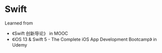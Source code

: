 # Swift

Learned from 
* 《Swift 创新导论》 in MOOC
* 《iOS 13 & Swift 5 - The Complete iOS App Development Bootcamp》 in Udemy


